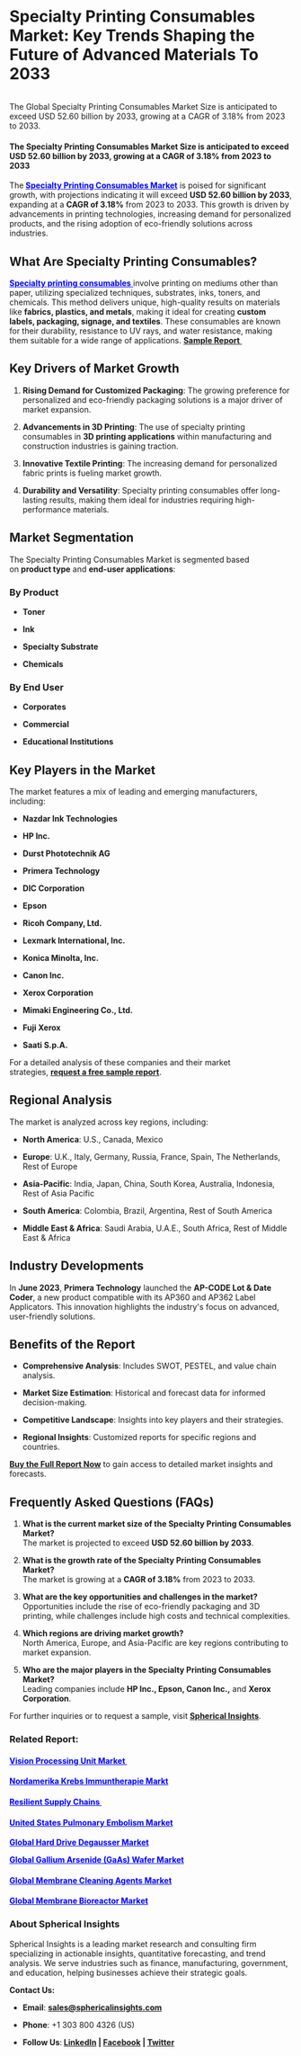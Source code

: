 <div class="wow_read_blog_hdr_img">
<div class="wow_read_blog_hdr_img_innr">
<h1>Specialty Printing Consumables Market: Key Trends Shaping the Future of Advanced Materials To 2033</h1>
</div>
<div class="wow_main_float_head_img"><img src="https://www.vevioz.com/upload/photos/2025/01/3MMa1hsKBBue777YaYqO_30_0f1ef845a2467274b3c393bc00ba2484_image.jpg" alt="" /></div>
</div>
<div class="read-blog-container">
<div class="read-blog-desc">
<p class="mb-0">The Global Specialty Printing Consumables Market Size is anticipated to exceed USD 52.60 billion by 2033, growing at a CAGR of 3.18% from 2023 to 2033.</p>
</div>
<div class="read-content">
<h4><strong>The Specialty Printing Consumables Market Size is anticipated to exceed USD 52.60 billion by 2033, growing at a CAGR of 3.18% from 2023 to 2033</strong></h4>
<p>The<strong>&nbsp;<span style="color: #0000ff;"><a style="color: #0000ff;" href="https://www.sphericalinsights.com/reports/specialty-printing-consumables-market" target="_blank" rel="noopener">Specialty Printing Consumables Market</a></span></strong>&nbsp;is poised for significant growth, with projections indicating it will exceed&nbsp;<strong>USD 52.60 billion by 2033</strong>, expanding at a&nbsp;<strong>CAGR of 3.18%</strong>&nbsp;from 2023 to 2033. This growth is driven by advancements in printing technologies, increasing demand for personalized products, and the rising adoption of eco-friendly solutions across industries.</p>
<h2>What Are Specialty Printing Consumables?</h2>
<p><span style="color: #0000ff;"><a style="color: #0000ff;" href="https://www.sphericalinsights.com/fr/reports/audio-transducer-market" target="_blank" rel="noopener"><strong>Specialty printing consumables</strong>&nbsp;</a></span>involve printing on mediums other than paper, utilizing specialized techniques, substrates, inks, toners, and chemicals. This method delivers unique, high-quality results on materials like&nbsp;<strong>fabrics, plastics, and metals</strong>, making it ideal for creating&nbsp;<strong>custom labels, packaging, signage, and textiles</strong>. These consumables are known for their durability, resistance to UV rays, and water resistance, making them suitable for a wide range of applications.&nbsp;<a href="https://www.sphericalinsights.com/request-sample/7613" target="_blank" rel="noopener"><strong>Sample Report</strong>&nbsp;</a></p>
<h2>Key Drivers of Market Growth</h2>
<ol start="1">
<li>
<p><strong>Rising Demand for Customized Packaging</strong>: The growing preference for personalized and eco-friendly packaging solutions is a major driver of market expansion.</p>
</li>
<li>
<p><strong>Advancements in 3D Printing</strong>: The use of specialty printing consumables in&nbsp;<strong>3D printing applications</strong>&nbsp;within manufacturing and construction industries is gaining traction.</p>
</li>
<li>
<p><strong>Innovative Textile Printing</strong>: The increasing demand for personalized fabric prints is fueling market growth.</p>
</li>
<li>
<p><strong>Durability and Versatility</strong>: Specialty printing consumables offer long-lasting results, making them ideal for industries requiring high-performance materials.</p>
</li>
</ol>
<h2>Market Segmentation</h2>
<p>The Specialty Printing Consumables Market is segmented based on&nbsp;<strong>product type</strong>&nbsp;and&nbsp;<strong>end-user applications</strong>:</p>
<h3>By Product</h3>
<ul>
<li>
<p><strong>Toner</strong></p>
</li>
<li>
<p><strong>Ink</strong></p>
</li>
<li>
<p><strong>Specialty Substrate</strong></p>
</li>
<li>
<p><strong>Chemicals</strong></p>
</li>
</ul>
<h3>By End User</h3>
<ul>
<li>
<p><strong>Corporates</strong></p>
</li>
<li>
<p><strong>Commercial</strong></p>
</li>
<li>
<p><strong>Educational Institutions</strong></p>
</li>
</ul>
<h2>Key Players in the Market</h2>
<p>The market features a mix of leading and emerging manufacturers, including:</p>
<ul>
<li>
<p><strong>Nazdar Ink Technologies</strong></p>
</li>
<li>
<p><strong>HP Inc.</strong></p>
</li>
<li>
<p><strong>Durst Phototechnik AG</strong></p>
</li>
<li>
<p><strong>Primera Technology</strong></p>
</li>
<li>
<p><strong>DIC Corporation</strong></p>
</li>
<li>
<p><strong>Epson</strong></p>
</li>
<li>
<p><strong>Ricoh Company, Ltd.</strong></p>
</li>
<li>
<p><strong>Lexmark International, Inc.</strong></p>
</li>
<li>
<p><strong>Konica Minolta, Inc.</strong></p>
</li>
<li>
<p><strong>Canon Inc.</strong></p>
</li>
<li>
<p><strong>Xerox Corporation</strong></p>
</li>
<li>
<p><strong>Mimaki Engineering Co., Ltd.</strong></p>
</li>
<li>
<p><strong>Fuji Xerox</strong></p>
</li>
<li>
<p><strong>Saati S.p.A.</strong></p>
</li>
</ul>
<p>For a detailed analysis of these companies and their market strategies,&nbsp;<strong><a href="https://www.sphericalinsights.com/request-sample/7613" target="_blank" rel="noopener noreferrer">request a free sample report</a></strong>.</p>
<h2>Regional Analysis</h2>
<p>The market is analyzed across key regions, including:</p>
<ul>
<li>
<p><strong>North America</strong>: U.S., Canada, Mexico</p>
</li>
<li>
<p><strong>Europe</strong>: U.K., Italy, Germany, Russia, France, Spain, The Netherlands, Rest of Europe</p>
</li>
<li>
<p><strong>Asia-Pacific</strong>: India, Japan, China, South Korea, Australia, Indonesia, Rest of Asia Pacific</p>
</li>
<li>
<p><strong>South America</strong>: Colombia, Brazil, Argentina, Rest of South America</p>
</li>
<li>
<p><strong>Middle East &amp; Africa</strong>: Saudi Arabia, U.A.E., South Africa, Rest of Middle East &amp; Africa</p>
</li>
</ul>
<h2>Industry Developments</h2>
<p>In&nbsp;<strong>June 2023</strong>,&nbsp;<strong>Primera Technology</strong>&nbsp;launched the&nbsp;<strong>AP-CODE Lot &amp; Date Coder</strong>, a new product compatible with its AP360 and AP362 Label Applicators. This innovation highlights the industry's focus on advanced, user-friendly solutions.</p>
<h2>Benefits of the Report</h2>
<ul>
<li>
<p><strong>Comprehensive Analysis</strong>: Includes SWOT, PESTEL, and value chain analysis.</p>
</li>
<li>
<p><strong>Market Size Estimation</strong>: Historical and forecast data for informed decision-making.</p>
</li>
<li>
<p><strong>Competitive Landscape</strong>: Insights into key players and their strategies.</p>
</li>
<li>
<p><strong>Regional Insights</strong>: Customized reports for specific regions and countries.</p>
</li>
</ul>
<p><strong><a href="https://www.sphericalinsights.com/checkout/7613" target="_blank" rel="noopener noreferrer">Buy the Full Report Now</a></strong>&nbsp;to gain access to detailed market insights and forecasts.</p>
<h2>Frequently Asked Questions (FAQs)</h2>
<ol start="1">
<li>
<p><strong>What is the current market size of the Specialty Printing Consumables Market?</strong><br />The market is projected to exceed&nbsp;<strong>USD 52.60 billion by 2033</strong>.</p>
</li>
<li>
<p><strong>What is the growth rate of the Specialty Printing Consumables Market?</strong><br />The market is growing at a&nbsp;<strong>CAGR of 3.18%</strong>&nbsp;from 2023 to 2033.</p>
</li>
<li>
<p><strong>What are the key opportunities and challenges in the market?</strong><br />Opportunities include the rise of eco-friendly packaging and 3D printing, while challenges include high costs and technical complexities.</p>
</li>
<li>
<p><strong>Which regions are driving market growth?</strong><br />North America, Europe, and Asia-Pacific are key regions contributing to market expansion.</p>
</li>
<li>
<p><strong>Who are the major players in the Specialty Printing Consumables Market?</strong><br />Leading companies include&nbsp;<strong>HP Inc., Epson, Canon Inc.,</strong>&nbsp;and&nbsp;<strong>Xerox Corporation</strong>.</p>
</li>
</ol>
<p>For further inquiries or to request a sample, visit&nbsp;<strong><a href="https://www.sphericalinsights.com/inquiry-before-buying/7613" target="_blank" rel="noopener noreferrer">Spherical Insights</a></strong>.</p>
<h3>Related Report:</h3>
<h4 class="news-post-title"><span style="color: #0000ff;"><a style="color: #0000ff;" href="https://www.sphericalinsights.com/de/reports/vision-processing-unit-market" target="_blank" rel="noopener">Vision Processing Unit Market&nbsp;</a></span></h4>
<h4 class="news-post-title"><span style="color: #0000ff;"><a style="color: #0000ff;" href="https://www.sphericalinsights.com/de/reports/north-america-cancer-immunotherapy-market" target="_blank" rel="noopener">Nordamerika Krebs Immuntherapie Markt</a></span></h4>
<h4 class="news-post-title"><span style="color: #0000ff;"><a style="color: #0000ff;" href="https://www.sphericalinsights.com/fr/reports/resilient-supply-chains-market" target="_blank" rel="noopener">Resilient Supply Chains&nbsp;</a></span></h4>
<h4 class="news-post-title"><span style="color: #0000ff;"><a style="color: #0000ff;" href="https://www.sphericalinsights.com/fr/reports/united-states-pulmonary-embolism-market" target="_blank" rel="noopener">United States Pulmonary Embolism Market</a></span></h4>
<p><span style="color: #0000ff;"><strong><a style="color: #0000ff;" href="https://www.globenewswire.com/news-release/2024/09/14/2946265/0/en/Global-Hard-Drive-Degausser-Market-Size-To-Worth-USD-148-75-Million-by-2033-CAGR-Of-3-92.html" target="_blank" rel="noopener">Global Hard Drive Degausser Market</a></strong></span></p>
<p><span style="color: #0000ff;"><strong><a style="color: #0000ff;" href="https://www.globenewswire.com/news-release/2024/09/14/2946240/0/en/Global-Gallium-Arsenide-GaAs-Wafer-Market-Size-To-Worth-USD-1-62-Billion-By-2033-CAGR-Of-9-23.html" target="_blank" rel="noopener">Global Gallium Arsenide (GaAs) Wafer Market</a></strong></span></p>
<h4><span style="color: #0000ff;"><strong><a style="color: #0000ff;" href="https://www.sphericalinsights.jp/reports/membrane-cleaning-chemicals-market" target="_blank" rel="noopener">Global Membrane Cleaning Agents Market</a></strong></span></h4>
<h4><span style="color: #0000ff;"><strong><a style="color: #0000ff;" href="https://www.sphericalinsights.jp/reports/membrane-bioreactor-market" target="_blank" rel="noopener">Global Membrane Bioreactor Market</a></strong></span></h4>
<h3>About Spherical Insights</h3>
<p>Spherical Insights is a leading market research and consulting firm specializing in actionable insights, quantitative forecasting, and trend analysis. We serve industries such as finance, manufacturing, government, and education, helping businesses achieve their strategic goals.</p>
<p><strong>Contact Us:</strong></p>
<ul>
<li>
<p><strong>Email</strong>:&nbsp;<strong><a href="mailto:sales@sphericalinsights.com" target="_blank" rel="noopener noreferrer">sales@sphericalinsights.com</a></strong></p>
</li>
<li>
<p><strong>Phone</strong>: +1 303 800 4326 (US)</p>
</li>
<li>
<p><strong>Follow Us</strong>:<strong>&nbsp;<a href="https://www.linkedin.com/" target="_blank" rel="noopener noreferrer">LinkedIn</a>&nbsp;|&nbsp;<a href="https://www.facebook.com/" target="_blank" rel="noopener noreferrer">Facebook</a>&nbsp;|&nbsp;<a href="https://www.twitter.com/" target="_blank" rel="noopener noreferrer">Twitter</a></strong></p>
</li>
</ul>
</div>
</div>

